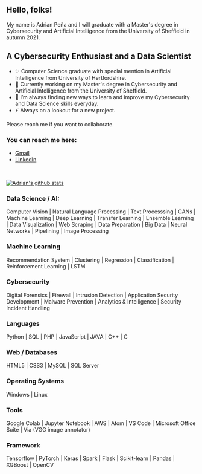 ## Hello, folks!
My name is Adrian Peña and I will graduate with a Master's degree in Cybersecurity and Artificial Intelligence from the University of Sheffield in autumn 2021.

## A Cybersecurity Enthusiast and a Data Scientist

- ✨ Computer Science graduate with special mention in Artificial Intelligence from University of Hertfordshire.
- 🌱 Currently working on my Master's degree in Cybersecurity and Artificial Intelligence from the University of Sheffield.
- 👯 I’m always finding new ways to learn and improve my Cybersecurity and Data Science skills everyday.
- :zap: Always on a lookout for a new project.

Please reach me if you want to collaborate.

### You can reach me here:

- [Gmail](mailto:apenah05@gmail.com)
- [LinkedIn](https://www.linkedin.com/in/adrian-pe%C3%B1a-hern%C3%A1ndez-0001391a2/)

<br />

[![Adrian's github stats](https://github-readme-stats.vercel.app/api?username=Adrianlkop&count_private=true&show_icons=true&theme=radical&hide_rank=false)](https://github.com/anuraghazra/github-readme-stats)

### Data Science / AI:

Computer Vision | Natural Language Processing | Text Processsing | GANs | Machine Learning | Deep Learning | Transfer Learning | Ensemble Learning | Data Visualization |
Web Scraping | Data Preparation | Big Data | Neural Networks | Pipelining | Image Processing

### Machine Learning
Recommendation System | Clustering | Regression | Classification | Reinforcement Learning | LSTM

### Cybersecurity
Digital Forensics | Firewall | Intrusion Detection | Application Security Development | Malware Prevention | Analytics & Intelligence |  Security Incident Handling


### Languages
Python | SQL | PHP | JavaScript | JAVA | C++ | C

### Web / Databases
HTML5 | CSS3 | MySQL | SQL Server

### Operating Systems
Windows | Linux

### Tools
Google Colab | Jupyter Notebook | AWS | Atom | VS Code | Microsoft Office Suite | Via (VGG image annotator)

### Framework
 Tensorflow | PyTorch | Keras | Spark | Flask | Scikit-learn | Pandas | XGBoost | OpenCV

</details> 

  
